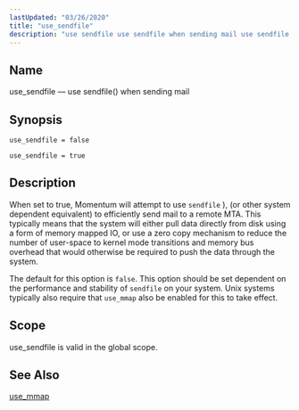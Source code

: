 ```yaml
---
lastUpdated: "03/26/2020"
title: "use_sendfile"
description: "use sendfile use sendfile when sending mail use sendfile false use sendfile true When set to true Momentum will attempt to use sendfile or other system dependent equivalent to efficiently send mail to a remote MTA This typically means that the system will either pull data directly from disk using..."
---
```


<a name="conf.ref.use_sendfile"></a> 
## Name

use_sendfile — use sendfile() when sending mail

## Synopsis

`use_sendfile = false`

`use_sendfile = true`

<a name="idp27248176"></a> 
## Description

When set to true, Momentum will attempt to use `sendfile` ), (or other system dependent equivalent) to efficiently send mail to a remote MTA. This typically means that the system will either pull data directly from disk using a form of memory mapped IO, or use a zero copy mechanism to reduce the number of user-space to kernel mode transitions and memory bus overhead that would otherwise be required to push the data through the system.

The default for this option is `false`. This option should be set dependent on the performance and stability of `sendfile` on your system. Unix systems typically also require that `use_mmap` also be enabled for this to take effect.

<a name="idp27252816"></a> 
## Scope

use_sendfile is valid in the global scope.

<a name="idp27254640"></a> 
## See Also

[use_mmap](/momentum/4/config/ref-use-mmap)